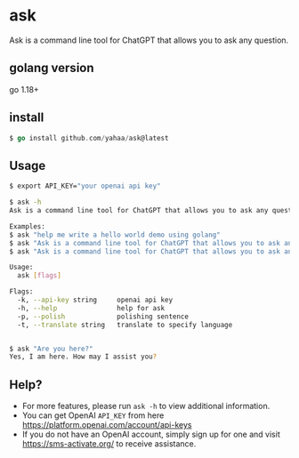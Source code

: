 # ask
Ask is a command line tool for ChatGPT that allows you to ask any question.

## golang version
go 1.18+

## install
```go
$ go install github.com/yahaa/ask@latest

```
## Usage

```bash
$ export API_KEY="your openai api key"

$ ask -h                                                                                 
Ask is a command line tool for ChatGPT that allows you to ask any question.

Examples:
$ ask "help me write a hello world demo using golang"
$ ask "Ask is a command line tool for ChatGPT that allows you to ask any question." -t zh
$ ask "Ask is a command line tool for ChatGPT that allows you to ask any question." -p

Usage:
  ask [flags]

Flags:
  -k, --api-key string     openai api key
  -h, --help               help for ask
  -p, --polish             polishing sentence
  -t, --translate string   translate to specify language


$ ask "Are you here?"
Yes, I am here. How may I assist you?
```

## Help?


* For more features, please run `ask -h` to view additional information. 
* You can get OpenAI `API_KEY` from here https://platform.openai.com/account/api-keys 
* If you do not have an OpenAI account, simply sign up for one and visit https://sms-activate.org/ to receive assistance.
